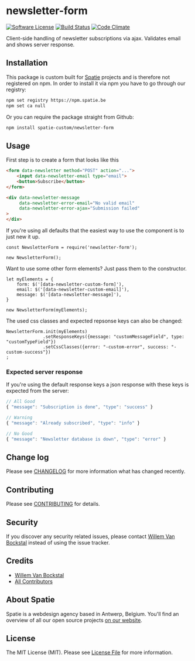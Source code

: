# newsletter-form

[![Software License](https://img.shields.io/badge/license-MIT-brightgreen.svg?style=flat-square)](LICENSE.md)
[![Build Status](https://img.shields.io/travis/spatie-custom/newsletter-form/master.svg?style=flat-square)](https://travis-ci.org/spatie-custom/newsletter-form)
[![Code Climate](https://img.shields.io/codeclimate/github/spatie-custom/newsletter-form.svg?style=flat-square)](https://img.shields.io/codeclimate/github/spatie-custom/newsletter-form.svg)

Client-side handling of newsletter subscriptions via ajax. Validates email and shows server response.

## Installation

This package is custom built for [Spatie](https://spatie.be) projects and is therefore not registered on npm.
In order to install it via npm you have to go through our registry:

```bash
npm set registry https://npm.spatie.be
npm set ca null
```

Or you can require the package straight from Github:

```bash
npm install spatie-custom/newsletter-form
```

## Usage

First step is to create a form that looks like this
```html
<form data-newsletter method="POST" action="...">
    <input data-newsletter-email type="email">
    <button>Subscribe</button>
</form>

<div data-newsletter-message 
     data-newsletter-error-email="No valid email" 
     data-newsletter-error-ajax="Submission failed" 
>
</div>
```

If you're using all defaults that the easiest way to use the component is to just new it up.

```es6
const NewsletterForm = require('newsletter-form');

new NewsletterForm();
```

Want to use some other form elements? Just pass them to the constructor.

```es6
let myElements = {
    form: $('[data-newsletter-custom-form]'),
    email: $('[data-newsletter-custom-email]'),
    message: $('[data-newsletter-message]'),
}

new NewsletterForm(myElements);
```

The used css classes and expected repsonse keys can also be changed:

```es6
NewsletterForm.init(myElements)
              .setResponseKeys({message: "customMessageField", type: "customTypeField"})
              .setCssClasses({error: "-custom-error", success: "-custom-success"})
;
```

### Expected server response

If you're using the default response keys a json response with these keys is expected from the server:

```js
// All Good
{ "message": "Subscription is done", "type": "success" }

// Warning 
{ "message": "Already subscribed", "type": "info" }

// No Good
{ "message": "Newsletter database is down", "type": "error" }
```

## Change log

Please see [CHANGELOG](CHANGELOG.md) for more information what has changed recently.

## Contributing

Please see [CONTRIBUTING](CONTRIBUTING.md) for details.

## Security

If you discover any security related issues, please contact [Willem Van Bockstal](https://github.com/willemvb) instead of using the issue tracker.

## Credits

- [Willem Van Bockstal](https://github.com/willemvb)
- [All Contributors](../../contributors)

## About Spatie
Spatie is a webdesign agency based in Antwerp, Belgium. You'll find an overview of all our open source projects [on our website](https://spatie.be/opensource).

## License

The MIT License (MIT). Please see [License File](LICENSE.md) for more information.

